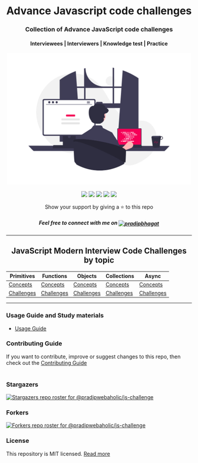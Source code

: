 <div align="center">
	<h1>Advance Javascript code challenges</h1>
	<h3>Collection of Advance JavaScript code challenges </h3>
    	<h4>Interviewees | Interviewers | Knowledge test | Practice</h4>
    	<a href="#javascript-modern-interview-code-challenges-by-topic"><img src="banner.png" alt="banner" width="500px"/></a>
</div>

<div align="center">
    <p>
	    <a name="stars"><img src="https://img.shields.io/github/stars/pradipwebaholic/js-challenge?style=for-the-badge"></a>
	    <a name="forks"><img src="https://img.shields.io/github/forks/pradipwebaholic/js-challenge?logoColor=green&style=for-the-badge"></a>
	    <a name="contributions"><img src="https://img.shields.io/github/contributors/pradipwebaholic/js-challenge?logoColor=green&style=for-the-badge"></a>
	    <a name="madeWith"><img src="https://img.shields.io/badge/Made%20with-Markdown-1f425f.svg?style=for-the-badge"></a>
	    <a name="license"><img src="https://img.shields.io/github/license/pradipwebaholic/js-challenge?style=for-the-badge"></a>
    </p>
</div>

<div align="center">
	<p>Show your support by giving a ⭐ to this repo</p>
	<h5>Feel free to connect with me on <a href="https://www.linkedin.com/in/pradip-bhagat-8497929a/" target="blank"><img align="center" src="https://cdn.jsdelivr.net/npm/simple-icons@3.0.1/icons/linkedin.svg" alt="pradipbhagat" height="20" width="20" /></a></h5>
	

</div>

---

<div align="center">
	<h2>JavaScript Modern Interview Code Challenges by topic</h2>
	

 Primitives  | Functions   | Objects     | Collections | Async |
| ----------- | ----------- | ----------- | ----------- | --------------- |
| [Concepts](./challenges/primitives-concepts.md#home)      | [Concepts](./challenges/functions-concepts.md#home)      | [Concepts](./challenges/objects-concepts.md#home)      | [Concepts](./challenges/collections-concepts.md#home)       | [Concepts](./challenges/async-concepts.md#home)     |
| [Challenges](./challenges/primitives-challenges.md#home)  | [Challenges](./challenges/functions-challenges.md#home)  | [Challenges](./challenges/objects-challenges.md#home)  | [Challenges](./challenges/collections-challenges.md#home)   | [Challenges](./challenges/async-challenges.md#home) |

</div>

---

### Usage Guide and Study materials

- [Usage Guide](./usageGuide.md)

### Contributing Guide

If you want to contribute, improve or suggest changes to this repo, then check out the [Contributing Guide](./contributing.md)
<br/><br/>

### Stargazers

[![Stargazers repo roster for @pradipwebaholic/js-challenge](https://reporoster.com/stars/pradipwebaholic/js-challenge)](https://github.com/sadanandpai/javascript-code-challenges/stargazers)

### Forkers

[![Forkers repo roster for @pradipwebaholic/js-challenge](https://reporoster.com/forks/pradipwebaholic/js-challenge)](https://github.com/sadanandpai/javascript-code-challenges/network/members)

### License

This repository is MIT licensed. [Read more](./LICENSE)
